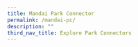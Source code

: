 ```yaml
---
title: Mandai Park Connector
permalink: /mandai-pc/
description: ""
third_nav_title: Explore Park Connectors
---
```

